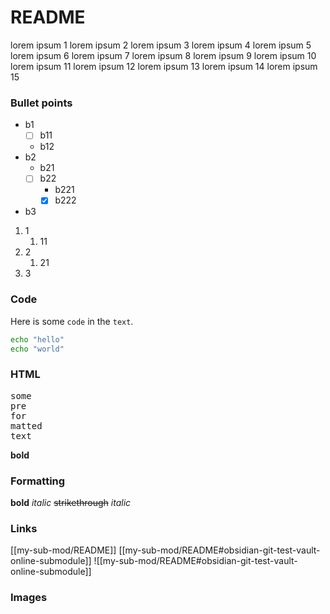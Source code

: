 # README

lorem ipsum 1
lorem ipsum 2
lorem ipsum 3
lorem ipsum 4
lorem ipsum 5
lorem ipsum 6
lorem ipsum 7
lorem ipsum 8
lorem ipsum 9
lorem ipsum 10
lorem ipsum 11
lorem ipsum 12
lorem ipsum 13
lorem ipsum 14
lorem ipsum 15

### Bullet points
* b1
	* [ ] b11
	* b12
* b2
	* b21
	* [ ] b22
		* b221
		* [x] b222
* b3

1. 1
	1. 11
2. 2
	1. 21
3. 3

### Code
Here is some `code` in the `text`.

```bash
echo "hello"
echo "world"
```

### HTML
<pre>some
pre
for
matted
text
</pre>

<b>bold</b>

### Formatting
**bold**
*italic*
~~strikethrough~~
_italic_

### Links
[[my-sub-mod/README]]
[[my-sub-mod/README#obsidian-git-test-vault-online-submodule]]
![[my-sub-mod/README#obsidian-git-test-vault-online-submodule]]

### Images
